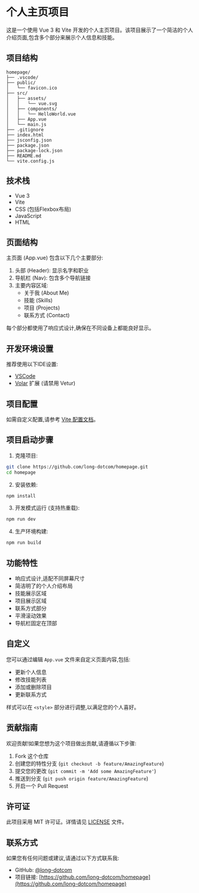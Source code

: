 # 个人主页项目

这是一个使用 Vue 3 和 Vite 开发的个人主页项目。该项目展示了一个简洁的个人介绍页面,包含多个部分来展示个人信息和技能。

## 项目结构

```
homepage/
├── .vscode/
├── public/
│   └── favicon.ico
├── src/
│   ├── assets/
│   │   └── vue.svg
│   ├── components/
│   │   └── HelloWorld.vue
│   ├── App.vue
│   └── main.js
├── .gitignore
├── index.html
├── jsconfig.json
├── package.json
├── package-lock.json
├── README.md
└── vite.config.js
```

## 技术栈

- Vue 3
- Vite
- CSS (包括Flexbox布局)
- JavaScript
- HTML

## 页面结构

主页面 (App.vue) 包含以下几个主要部分:

1. 头部 (Header): 显示名字和职业
2. 导航栏 (Nav): 包含多个导航链接
3. 主要内容区域:
   - 关于我 (About Me)
   - 技能 (Skills)
   - 项目 (Projects)
   - 联系方式 (Contact)

每个部分都使用了响应式设计,确保在不同设备上都能良好显示。

## 开发环境设置

推荐使用以下IDE设置:

- [VSCode](https://code.visualstudio.com/)
- [Volar](https://marketplace.visualstudio.com/items?itemName=Vue.volar) 扩展 (请禁用 Vetur)

## 项目配置

如需自定义配置,请参考 [Vite 配置文档](https://cn.vitejs.dev/config/)。

## 项目启动步骤

1. 克隆项目:

```sh
git clone https://github.com/long-dotcom/homepage.git
cd homepage
```

2. 安装依赖:

```sh
npm install
```

3. 开发模式运行 (支持热重载):

```sh
npm run dev
```

4. 生产环境构建:

```sh
npm run build
```

## 功能特性

- 响应式设计,适配不同屏幕尺寸
- 简洁明了的个人介绍布局
- 技能展示区域
- 项目展示区域
- 联系方式部分
- 平滑滚动效果
- 导航栏固定在顶部

## 自定义

您可以通过编辑 `App.vue` 文件来自定义页面内容,包括:

- 更新个人信息
- 修改技能列表
- 添加或删除项目
- 更新联系方式

样式可以在 `<style>` 部分进行调整,以满足您的个人喜好。

## 贡献指南

欢迎贡献!如果您想为这个项目做出贡献,请遵循以下步骤:

1. Fork 这个仓库
2. 创建您的特性分支 (`git checkout -b feature/AmazingFeature`)
3. 提交您的更改 (`git commit -m 'Add some AmazingFeature'`)
4. 推送到分支 (`git push origin feature/AmazingFeature`)
5. 开启一个 Pull Request

## 许可证

此项目采用 MIT 许可证。详情请见 [LICENSE](LICENSE) 文件。

## 联系方式

如果您有任何问题或建议,请通过以下方式联系我:

- GitHub: [@long-dotcom](https://github.com/long-dotcom)
- 项目链接: [https://github.com/long-dotcom/homepage](https://github.com/long-dotcom/homepage)